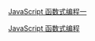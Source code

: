 [JavaScript 函数式编程一](https://juejin.im/post/5b7014d5518825612d6441f8)

[JavaScript 函数式编程](https://juejin.im/post/5b4ac0d0f265da0fa959a785)